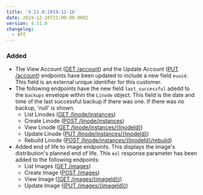```yaml
---
title: '4.11.0:2019-12-16'
date: 2019-12-16T21:00:00.000Z
version: 4.11.0
changelog:
  - API
---
```

### Added

* The View Account ([GET /account](https://www.linode.com/docs/api/account/#account-view)) and the Update Account ([PUT /account](https://www.linode.com/docs/api/account/#account-update)) endpoints have been updated to include a new field `euuid`. This field is an external unique identifier for this customer.
* The following endpoints have the new field `last_successful` adedd to the `backups` envelope within the `Linode` object. This field is the date and time of the last successful backup if there was one. If there was no backup, 'null' is shown.
  * List Linodes ([GET /linode/instances](https://www.linode.com/docs/api/linode-instances/#linodes-list))
  * Create Linode ([POST /linode/instances](https://www.linode.com/docs/api/linode-instances/#linode-create))
  * View Linode ([GET /linode/instances/{linodeId}](https://www.linode.com/docs/api/linode-instances/#linode-create))
  * Update Linode ([PUT /linode/instances/{linodeId}](https://www.linode.com/docs/api/linode-instances/#linode-update))
  * Rebuild Linode ([POST /linode/instances/{linodeId}/rebuild](https://www.linode.com/docs/api/linode-instances/#linode-rebuild))
* Added end of life to image endpoints. This displays the image's distribution's planned end of life. This `eol` response parameter has been added to the following endpoints:
  * List Images ([GET /images](https://www.linode.com/docs/api/images/#images-list))
  * Create Image ([POST /images](https://www.linode.com/docs/api/images/#image-create))
  * View Image ([(GET /images/{imageId})](https://www.linode.com/docs/api/images/#image-view))
  * Update Image ([(PUT /images/{imageId})](https://www.linode.com/docs/api/images/#image-update))

